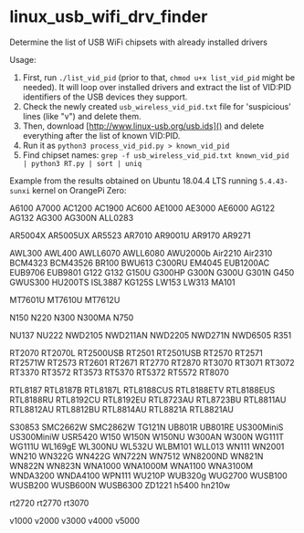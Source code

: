# linux_usb_wifi_drv_finder
Determine the list of USB WiFi chipsets with already installed drivers


Usage:

1. First, run `./list_vid_pid` (prior to that, `chmod u+x list_vid_pid` might be needed).
   It will loop over installed drivers and extract the list of VID:PID identifiers of the USB devices they support.
1. Check the newly created `usb_wireless_vid_pid.txt` file for 'suspicious' lines (like "v") and delete them.
1. Then, download [http://www.linux-usb.org/usb.ids]() and delete everything after the list of known VID:PID.
1. Run it as `python3 process_vid_pid.py > known_vid_pid`
1. Find chipset names: `grep -f usb_wireless_vid_pid.txt known_vid_pid | python3 RT.py | sort | uniq`

Example from the results obtained on Ubuntu 18.04.4 LTS running `5.4.43-sunxi` kernel on OrangePi Zero:

A6100
A7000
AC1200
AC1900
AC600
AE1000
AE3000
AE6000
AG122
AG132
AG300
AG300N
ALL0283

AR5004X
AR5005UX
AR5523
AR7010
AR9001U
AR9170
AR9271

AWL300
AWL400
AWLL6070
AWLL6080
AWU2000b
Air2210
Air2310
BCM4323
BCM43526
BR100
BWU613
C300RU
EM4045
EUB1200AC
EUB9706
EUB9801
G122
G132
G150U
G300HP
G300N
G300U
G301N
G450
GWUS300
HU200TS
ISL3887
KG125S
LW153
LW313
MA101

MT7601U
MT7610U
MT7612U

N150
N220
N300
N300MA
N750

NU137
NU222
NWD2105
NWD211AN
NWD2205
NWD271N
NWD6505
R351

RT2070
RT2070L
RT2500USB
RT2501
RT2501USB
RT2570
RT2571
RT2571W
RT2573
RT2601
RT2671
RT2770
RT2870
RT3070
RT3071
RT3072
RT3370
RT3572
RT3573
RT5370
RT5372
RT5572
RT8070

RTL8187
RTL8187B
RTL8187L
RTL8188CUS
RTL8188ETV
RTL8188EUS
RTL8188RU
RTL8192CU
RTL8192EU
RTL8723AU
RTL8723BU
RTL8811AU
RTL8812AU
RTL8812BU
RTL8814AU
RTL8821A
RTL8821AU

S30853
SMC2662W
SMC2862W
TG121N
UB801R
UB801RE
US300MiniS
US300MiniW
USR5420
W150
W150N
W150NU
W300AN
W300N
WG111T
WG111U
WL169gE
WL300NU
WL532U
WLBM101
WLL013
WN111
WN2001
WN210
WN322G
WN422G
WN722N
WN7512
WN8200ND
WN821N
WN822N
WN823N
WNA1000
WNA1000M
WNA1100
WNA3100M
WNDA3200
WNDA4100
WPN111
WU210P
WUB320g
WUG2700
WUSB100
WUSB200
WUSB600N
WUSB6300
ZD1221
h5400
hn210w

rt2720
rt2770
rt3070

v1000
v2000
v3000
v4000
v5000

